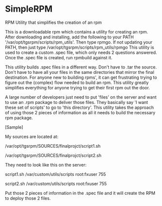 # SimpleRPM
 RPM Utility that simplifies the creation of an rpm

This is a downloadable rpm which contains a utility for creating an rpm. 
After downloading and installing, add the following to your PATH 
'/var/opt/tgsrpm/scripts/rpm_utils'. Then type rpmgo. If not updating 
your PATH, then just type /var/opt/tgsrpm/scripts/rpm_utils/rpmgo
This utility is used to create a custom .spec file, which only 
needs 2 questions answered. Once the .spec file is created, 
run rpmbuild against it. 

This utility builds .spec files in a different way. Don't have to .tar 
the source. Don't have to have all your files in the same directories
that mirror the final destination. For anyone new to building rpms', 
it can get frustrating trying to figure out the (complex) flow needed
to build an rpm. This utility greatly simplifies everything for anyone
trying to get their first rpm out the door. 

A large number of developers just need to put 'files' on the server and 
want to use an .rpm package to deliver those files. They basically say
'I want these set of scripts' to go to 'this directory'. This utility
takes the approach of using those 2 pieces of information as all it needs
to build the necessary rpm package. 

[Sample]

My sources are located at: 

/var/opt/tgsrpm/SOURCES/finalprojct/script1.sh

/var/opt/tgsrpm/SOURCES/finalprojct/script2.sh

They need to look like this on the server:

script1.sh             /var/custom/utils/scripts       root:fxuser      755

script2.sh             /var/custom/utils/scripts       root:fxuser      755


Put those 2 pieces of information in the .spec file and it will
create the RPM to deploy those 2 files. 

